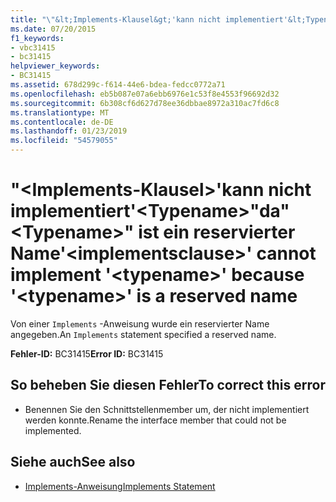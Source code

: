 ```yaml
---
title: "\"&lt;Implements-Klausel&gt;'kann nicht implementiert'&lt;Typename&gt;\"da\"&lt;Typename&gt;\" ist ein reservierter Name"
ms.date: 07/20/2015
f1_keywords:
- vbc31415
- bc31415
helpviewer_keywords:
- BC31415
ms.assetid: 678d299c-f614-44e6-bdea-fedcc0772a71
ms.openlocfilehash: eb5b087e07a6ebb6976e1c53f8e4553f96692d32
ms.sourcegitcommit: 6b308cf6d627d78ee36dbbae8972a310ac7fd6c8
ms.translationtype: MT
ms.contentlocale: de-DE
ms.lasthandoff: 01/23/2019
ms.locfileid: "54579055"
---
```

# <a name="ltimplementsclausegt-cannot-implement-lttypenamegt-because-lttypenamegt-is-a-reserved-name"></a><span data-ttu-id="8b59e-102">"&lt;Implements-Klausel&gt;'kann nicht implementiert'&lt;Typename&gt;"da"&lt;Typename&gt;" ist ein reservierter Name</span><span class="sxs-lookup"><span data-stu-id="8b59e-102">'&lt;implementsclause&gt;' cannot implement '&lt;typename&gt;' because '&lt;typename&gt;' is a reserved name</span></span>
<span data-ttu-id="8b59e-103">Von einer `Implements` -Anweisung wurde ein reservierter Name angegeben.</span><span class="sxs-lookup"><span data-stu-id="8b59e-103">An `Implements` statement specified a reserved name.</span></span>  
  
 <span data-ttu-id="8b59e-104">**Fehler-ID:** BC31415</span><span class="sxs-lookup"><span data-stu-id="8b59e-104">**Error ID:** BC31415</span></span>  
  
## <a name="to-correct-this-error"></a><span data-ttu-id="8b59e-105">So beheben Sie diesen Fehler</span><span class="sxs-lookup"><span data-stu-id="8b59e-105">To correct this error</span></span>  
  
-   <span data-ttu-id="8b59e-106">Benennen Sie den Schnittstellenmember um, der nicht implementiert werden konnte.</span><span class="sxs-lookup"><span data-stu-id="8b59e-106">Rename the interface member that could not be implemented.</span></span>  
  
## <a name="see-also"></a><span data-ttu-id="8b59e-107">Siehe auch</span><span class="sxs-lookup"><span data-stu-id="8b59e-107">See also</span></span>
- [<span data-ttu-id="8b59e-108">Implements-Anweisung</span><span class="sxs-lookup"><span data-stu-id="8b59e-108">Implements Statement</span></span>](../../visual-basic/language-reference/statements/implements-statement.md)

